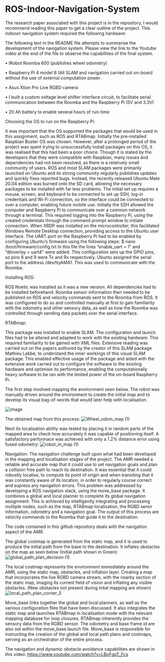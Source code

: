# ROS-Indoor-Navigation-System
The research paper associated with this project is in the repository, I would recommend reading this paper to get a clear outline of the project.
This indooor navigation system required the following hardware:

The following text in the README file attempts to summarise the development of the navigation system. Please view the link to the Youtube video at the end of the file to observe the capabilities of the final system.

• IRobot Roomba 600 (publishes wheel odometry)

• Raspberry Pi 4 model B (All SLAM and navigation carried out on-board without the use of external computation power.

• Asus Xtion Pro Live RGBD camera

• I built a custom voltage level shifter interface circuit, to facilitate serial communication between the Roomba and the Raspberry Pi (5V and 3.3V)

• 20 Ah battery to enable several hours of run-time

Choosing the OS to run on the Raspberry Pi:

It was important that the OS supported the packages that would 
be used in this assignment, such as ROS and RTABmap. Initially the pre-installed Raspbian Buster OS
was chosen. However, after a prolonged period of the project was spent trying to unsuccessfully
install packages on this OS, it was realised that this had been a poor choice.
Though it is stated by the developers that they were compatible with Raspbian, many issues and dependencies had not 
been resolved, as there is a relatively small community of users. ROS and most SLAM packages were 
primarily launched on Ubuntu and its strong community regularly publishes updates and quickly 
fixes reported bugs. Instead, the recently released Ubuntu Mate 20.04 edition was burned onto the 
SD card, allowing the necessary packages to be installed with far less problems.
The initial set up requires a mouse, screen, and keyboard to 
be connected to set up SSH, log-in credentials and Wi-Fi connection, so the interface could be 
connected to over a computer, enabling future mobile use. Initially the SSH allowed the computer 
and Raspberry Pi to communicate over a common network through a terminal. This required logging 
into the Raspberry Pi, using the created credentials through the command prompt window to 
initiate connection. When XRDP was installed on the microcontroller, this facilitated Windows 
Remote Desktop connection, providing access to the Ubuntu user interface. The UART port on the 
Raspberry Pi had to be enabled by configuring Ubuntu’s firmware using the following steps:
$ nano /boot/firmware/config.txt
In this file the lines “enable_uart = 1” and “dtoverlay = uart4” were added. This configuration sets up 
the GPIO pins, so pins 8 and 9 were Tx and Rx respectively. Ubuntu assigned the serial port to the 
address /dev/ttyAMA1. This was used to communicate with the Roomba.

Installing ROS:

ROS Noetic was installed as it was a new version. All dependencies had to be installed beforehand. Roomba sensor information then needed to be published on ROS and velocity commands sent to the Roomba from ROS. It was configured to do so and controlled manually at first to gain familiarity with the odometry and other sensory data, as well as how the Roomba was controlled through sending data packets over the serial interface.

RTABmap:

This package was installed to enable SLAM. The configuration and launch files had to be altered and adapted to work with the existing hardware. This required familiarity to be gained with XML files. Extensive reading was carried out on the papers authored by the creator of this SLAM package ‪Mathieu Labbé, to understand the inner workings of this visual SLAM package. This enabled effective usage of the package and aided with the extensive work carried out to configure the software to the existing hardware and optimisie its performance, enabling the computationally heavy software to be ran with the limited power of the on-board Raspberry Pi.

The first step involved mapping the environment seen below. The robot was manually driven around the environment to create the initial map and to develop its visual bag-of-words that would later help with localisation.
 
![image](https://user-images.githubusercontent.com/86829520/151217551-51ed2990-78cd-410c-a529-1bdd8cb1fb44.png)

The obtained map from this process:
![Wheel_odom_map (1)](https://user-images.githubusercontent.com/86829520/151218846-9ce25291-2f7c-425d-9dfa-ccd7ab473cee.png)

Next its localisation ability was tested by placing it in random parts of the mapped area to check how accurately it was capable of positioning itself. A satisfactory performace was achieved with only a 1.2% distance error using fused odometry:
![robot_in_map (1)](https://user-images.githubusercontent.com/86829520/151371823-42423dc4-1a7e-4ee7-91de-f08102cf2ce3.png)

Navigation:
The navigation challenge built upon what had been developed in the mapping and localisation stages 
of the project. The AMR needed a reliable and accurate map that it could use to set navigation goals 
and plan a collision free path to reach its destination. It was essential that it could robustly localise, 
to compute its point of origin and when transiting that it was constantly aware of its location, in 
order to regularly course correct and supress any navigation errors. This problem was addressed by 
developing a ROS navigation stack, using the move_base package. It combines a global and local 
planner to complete its global navigation assignment. This is achieved by intelligently integrating and 
processing multiple nodes, such as the map, RTABmap localisation, the RGBD senor information, 
odometry and a navigation goal. The output of this process are velocity commands to the Roomba
that guide it to the destination.

The code contained in this github repository deals with the navigation aspect of the AMR.

The global costmap is generated from the static map, and it is used to produce the initial path from the 
base to the destination. It inflates obstacles on the map as seen below (Initial path shown in Green):
![global_path_plan_decision (1)](https://user-images.githubusercontent.com/86829520/151380521-535bb817-2424-4ab6-b701-ddf780b390be.png)

The local costmap represents the environment immediately around the AMR, using the static map,
obstacles, and inflation layer. Creating a map that incorporates the live RGBD camera stream, with 
the nearby section of the static map, imaging its current field of vision and inflating any visible 
obstacles. (New obstacles not present during inital mapping are shown)
![local_path_plan_corner_5](https://user-images.githubusercontent.com/86829520/151381141-d3dfa4b0-458c-4de1-83dd-9b09fc3e3204.png)


Move_base links together the global and local planners, as well as the various 
configuration files that have been discussed. It also integrates the static map and launches RTABmap 
in localisation mode with the relevant mapping database for loop closures. RTABmap inherently 
provides the sensory data from the RGBD sensor. The odometry and base frame id are also set
within the move_base.launch file. Move_base is responsible for instructing the creation of the global 
and local path plans and costmaps, serving as an orchestrator of the entire process.


The navigation and dynamic obstacle avoidance capabilities are shown in this video:
https://www.youtube.com/watch?v=LBoFgoT_Fcs

